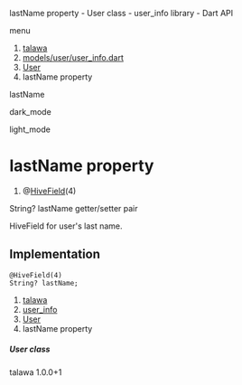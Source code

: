 




lastName property - User class - user\_info library - Dart API







menu

1. [talawa](../../index.html)
2. [models/user/user\_info.dart](../../models_user_user_info/models_user_user_info-library.html)
3. [User](../../models_user_user_info/User-class.html)
4. lastName property

lastName


dark\_mode

light\_mode




# lastName property


1. @[HiveField](https://pub.dev/documentation/hive/2.2.3/hive/HiveField-class.html)(4)

String?
lastName
getter/setter pair

HiveField for user's last name.


## Implementation

```
@HiveField(4)
String? lastName;
```

 


1. [talawa](../../index.html)
2. [user\_info](../../models_user_user_info/models_user_user_info-library.html)
3. [User](../../models_user_user_info/User-class.html)
4. lastName property

##### User class





talawa
1.0.0+1






